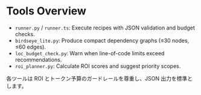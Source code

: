 # Tools Overview

- `runner.py` / `runner.ts`: Execute recipes with JSON validation and budget checks.
- `birdseye_lite.py`: Produce compact dependency graphs (≤30 nodes, ≤60 edges).
- `loc_budget_check.py`: Warn when line-of-code limits exceed recommendations.
- `roi_planner.py`: Calculate ROI scores and suggest priority scopes.

各ツールは ROI とトークン予算のガードレールを尊重し、JSON 出力を標準とします。
